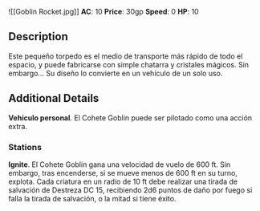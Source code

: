 ![[Goblin Rocket.jpg]]
**AC**: 10
**Price**: 30gp
**Speed**: 0
**HP**: 10

## Description

Este pequeño torpedo es el medio de transporte más rápido de todo el espacio, y puede fabricarse con simple chatarra y cristales mágicos. Sin embargo... Su diseño lo convierte en un vehículo de un solo uso.

## Additional Details

**Vehículo personal**. El Cohete Goblin puede ser pilotado como una acción extra.

### Stations

**Ignite**. El Cohete Goblin gana una velocidad de vuelo de 600 ft. Sin embargo, tras encenderse, si se mueve menos de 600 ft en su turno, explota. Cada criatura en un radio de 10 ft debe realizar una tirada de salvación de Destreza DC 15, recibiendo 2d6 puntos de daño por fuego si falla la tirada de salvación, o la mitad si tiene éxito.